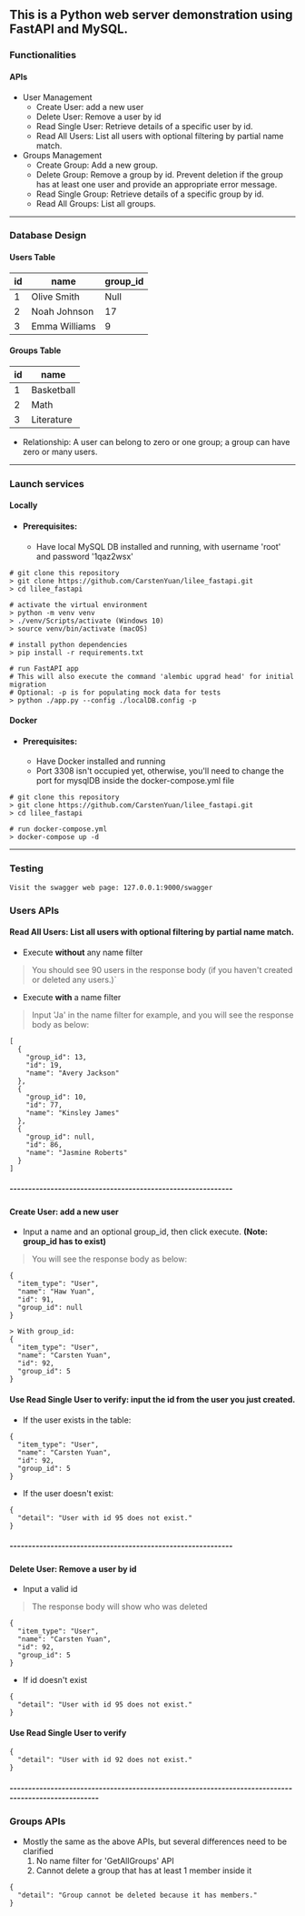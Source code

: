 ## This is a Python web server demonstration using FastAPI and MySQL.
### Functionalities
#### APIs
- User Management
    - Create User: add a new user
    - Delete User: Remove a user by id
    - Read Single User: Retrieve details of a specific user by id.
    - Read All Users: List all users with optional filtering by partial name match.
- Groups Management
    - Create Group: Add a new group.
    - Delete Group: Remove a group by id. Prevent deletion if the group has at least one user and provide an appropriate error message.
    - Read Single Group: Retrieve details of a specific group by id.
    - Read All Groups: List all groups.
---
### Database Design
#### Users Table
| id | name | group_id |
|--------|--------------------|---------|
| 1      | Olive Smith        | Null    |
| 2      | Noah Johnson       | 17      |
| 3      | Emma Williams      | 9       |

#### Groups Table
| id | name |
|--------|--------------|
| 1      | Basketball   |
| 2      | Math         |
| 3      | Literature   |

- Relationship: A user can belong to zero or one group; a group can have zero or many users.
---
### Launch services
#### Locally
- #### Prerequisites:
    - Have local MySQL DB installed and running, with username 'root' and password '1qaz2wsx'
```
# git clone this repository
> git clone https://github.com/CarstenYuan/lilee_fastapi.git
> cd lilee_fastapi

# activate the virtual environment
> python -m venv venv
> ./venv/Scripts/activate (Windows 10)
> source venv/bin/activate (macOS)

# install python dependencies
> pip install -r requirements.txt

# run FastAPI app
# This will also execute the command 'alembic upgrad head' for initial migration
# Optional: -p is for populating mock data for tests
> python ./app.py --config ./localDB.config -p
```
#### Docker
- #### Prerequisites:
    - Have Docker installed and running
    - Port 3308 isn't occupied yet, otherwise, you'll need to change the port for mysqlDB inside the docker-compose.yml file
```
# git clone this repository
> git clone https://github.com/CarstenYuan/lilee_fastapi.git
> cd lilee_fastapi

# run docker-compose.yml
> docker-compose up -d
```
---
### Testing
```
Visit the swagger web page: 127.0.0.1:9000/swagger
```
### Users APIs
#### Read All Users: List all users with optional filtering by partial name match.

- Execute **without** any name filter

> You should see 90 users in the response body (if you haven't created or deleted any users.)`

- Execute **with** a name filter

> Input 'Ja' in the name filter for example, and you will see the response body as below:
```
[
  {
    "group_id": 13,
    "id": 19,
    "name": "Avery Jackson"
  },
  {
    "group_id": 10,
    "id": 77,
    "name": "Kinsley James"
  },
  {
    "group_id": null,
    "id": 86,
    "name": "Jasmine Roberts"
  }
]
```
##### ------------------------------------------------------------
#### Create User: add a new user

- Input a name and an optional group_id, then click execute. **(Note: group_id has to exist)**
> You will see the response body as below:
```
{
  "item_type": "User",
  "name": "Haw Yuan",
  "id": 91,
  "group_id": null
}

> With group_id:
{
  "item_type": "User",
  "name": "Carsten Yuan",
  "id": 92,
  "group_id": 5
}
```

#### Use **Read Single User** to verify: input the id from the user you just created.
- If the user exists in the table:
```
{
  "item_type": "User",
  "name": "Carsten Yuan",
  "id": 92,
  "group_id": 5
}
```
- If the user doesn't exist:
```
{
  "detail": "User with id 95 does not exist."
}
```
##### ------------------------------------------------------------
#### Delete User: Remove a user by id

- Input a valid id
> The response body will show who was deleted
```
{
  "item_type": "User",
  "name": "Carsten Yuan",
  "id": 92,
  "group_id": 5
}
```
- If id doesn't exist
```
{
  "detail": "User with id 95 does not exist."
}
```
#### Use **Read Single User** to verify
```
{
  "detail": "User with id 92 does not exist."
}
```
##### ----------------------------------------------------------------------------------------------------
### Groups APIs
- Mostly the same as the above APIs, but several differences need to be clarified
    1. No name filter for 'GetAllGroups' API
    2. Cannot delete a group that has at least 1 member inside it
```
{
  "detail": "Group cannot be deleted because it has members."
}
```
